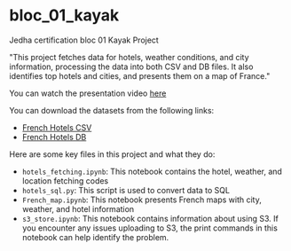 # bloc_01_kayak

Jedha certification bloc 01 Kayak Project

"This project fetches data for hotels, weather conditions, and city information, processing the data into both CSV and DB files. It also identifies top hotels and cities, and presents them on a map of France."

You can watch the presentation video [here](https://share.vidyard.com/watch/hw4PmBhy5DN7gmxykSDjx5?)

You can download the datasets from the following links:
- [French Hotels CSV](https://frenchhotels.s3.eu-west-3.amazonaws.com/frenchhotels.csv)
- [French Hotels DB](https://frenchhotels.s3.eu-west-3.amazonaws.com/french_hotels.db)

Here are some key files in this project and what they do:

- `hotels_fetching.ipynb`: This notebook contains the hotel, weather, and location fetching codes
- `hotels_sql.py`: This script is used to convert data to SQL
- `French_map.ipynb`: This notebook presents French maps with city, weather, and hotel information
- `s3_store.ipynb`: This notebook contains information about using S3. If you encounter any issues uploading to S3, the print commands in this notebook can help identify the problem.
